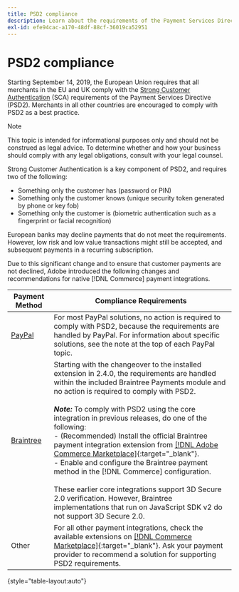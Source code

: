 ```yaml
---
title: PSD2 compliance
description: Learn about the requirements of the Payment Services Directive (PSD2) that could affect your store.
exl-id: efe94cac-a170-48df-88cf-36019ca52951
---
```

# PSD2 compliance

Starting September 14, 2019, the European Union requires that all merchants in the EU and UK comply with the [Strong Customer Authentication](https://www.cardinalcommerce.com/content-hub/mandates/psd2-sca/understanding-psd2-sca) (SCA) requirements of the Payment Services Directive (PSD2). Merchants in all other countries are encouraged to comply with PSD2 as a best practice.

>[!NOTE]
>
>This topic is intended for informational purposes only and should not be construed as legal advice. To determine whether and how your business should comply with any legal obligations, consult with your legal counsel.

Strong Customer Authentication is a key component of PSD2, and requires two of the following:

- Something only the customer has (password or PIN)
- Something only the customer knows (unique security token generated by phone or key fob)
- Something only the customer is (biometric authentication such as a fingerprint or facial recognition)

European banks may decline payments that do not meet the requirements. However, low risk and low value transactions might still be accepted, and subsequent payments in a recurring subscription.

Due to this significant change and to ensure that customer payments are not declined, Adobe introduced the following changes and recommendations for native [!DNL Commerce] payment integrations.

|Payment Method |Compliance Requirements |
|--- |--- |
|[PayPal](../stores-purchase/paypal.md) |For most PayPal solutions, no action is required to comply with PSD2, because the requirements are handled by PayPal. For information about specific solutions, see the note at the top of each PayPal topic.|
|[Braintree](../stores-purchase/braintree.md) |Starting with the changeover to the installed extension in 2.4.0, the requirements are handled within the included Braintree Payments module and no action is required to comply with PSD2. <br /><br />**_Note:_** To comply with PSD2 using the core integration in previous releases, do one of the following:<br/>- (Recommended) Install the official Braintree payment integration extension from [[!DNL Adobe Commerce Marketplace]](https://marketplace.magento.com/catalogsearch/result/?q=braintree#q=braintree&idx=m2_cloud_prod_default_products&p=0&nR%5Bvisibility_search%5D%5B%3D%5D%5B0%5D=1){:target="_blank"}.<br/>- Enable and configure the Braintree payment method in the [!DNL Commerce] configuration.<br/><br/>These earlier core integrations support 3D Secure 2.0 verification. However, Braintree implementations that run on JavaScript SDK v2 do not support 3D Secure 2.0.|
|Other |For all other payment integrations, check the available extensions on [[!DNL Commerce Marketplace]](https://marketplace.magento.com/extensions/payments-security/payment-integration.html?_ga=2.108129217.2105547619.1564067043-238341041.1564067043){:target="_blank"}. Ask your payment provider to recommend a solution for supporting PSD2 requirements.|

{style="table-layout:auto"}
